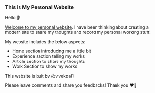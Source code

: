 ### This is My Personal Website

Hello 👋!

[Welcome to my personal website](https://mukul.vercel.app/). I have been thinking about creating a modern site to share
my thoughts and record my personal working stuff.

My website includes the below aspects:

- Home section introducing me a little bit
- Experience section telling my works
- Article section to share my thoughts
- Work Section to show my works

This website is buit by [@vivekpal1](https://github.com/vivekpal1)

Please leave comments and share you feedbacks! Thank you ❤️🤝
